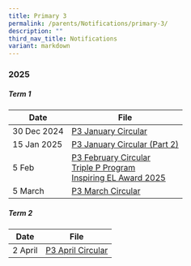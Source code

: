 ```yaml
---
title: Primary 3
permalink: /parents/Notifications/primary-3/
description: ""
third_nav_title: Notifications
variant: markdown
---
```

### **2025**

##### Term 1

| Date| File | 
| -------- | -------- |
|30 Dec 2024|[P3 January Circular](/files/Notification%202025/Pri%203/RGPS_N25_P3_001.pdf)|
|15 Jan 2025|[P3 January Circular (Part 2)](/files/Notification%202025/Pri%203/RGPS_N25_P3_003.pdf)|
|5 Feb|[P3 February Circular](/files/Notification%202025/Pri%203/P3.pdf)<br>[Triple P Program](/files/Notification%202025/Pri%201/Triple_P_PG_Notification_Indicate_Interest_2025_Flyer.pdf)<br>[Inspiring EL Award 2025](/files/Notification%202025/Pri%201/Inspiring_EL_Award_2025.pdf)|
|5 March|[P3 March Circular](/files/Notification%202025/Pri%203/RGPS_N25_P3_005.pdf)|

##### Term 2

| Date| File | 
| -------- | -------- |
|2 April|[P3 April Circular](/files/Notification%202025/Pri%203/RGPS_N25_P3_008.pdf)|